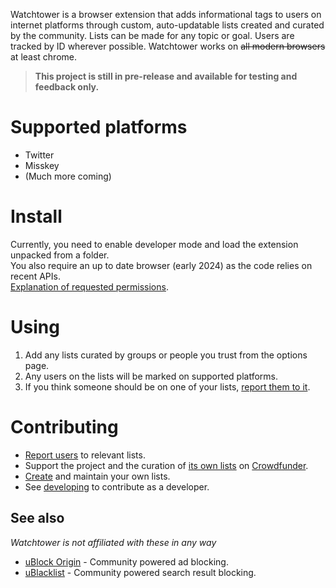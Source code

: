 Watchtower is a browser extension that adds informational tags to users on internet platforms through custom, auto-updatable lists created and curated by the community. Lists can be made for any topic or goal. Users are tracked by ID wherever possible. Watchtower works on ~~all modern browsers~~ at least chrome.

> **This project is still in pre-release and available for testing and feedback only.**

# Supported platforms
- Twitter
- Misskey
- (Much more coming)

# Install
Currently, you need to enable developer mode and load the extension unpacked from a folder.  
You also require an up to date browser (early 2024) as the code relies on recent APIs.  
[Explanation of requested permissions](docs/permissions.md).

# Using
1. Add any lists curated by groups or people you trust from the options page.
1. Any users on the lists will be marked on supported platforms.
1. If you think someone should be on one of your lists, [report them to it](docs/reporting.md).

# Contributing
- [Report users](docs/reporting.md) to relevant lists.
- Support the project and the curation of [its own lists]() on [Crowdfunder]().
- [Create](docs/lists.md) and maintain your own lists.
- See [developing](docs/developing.md) to contribute as a developer.

## See also
*Watchtower is not affiliated with these in any way*
- [uBlock Origin](https://ublockorigin.com/) - Community powered ad blocking.
- [uBlacklist](https://iorate.github.io/ublacklist/) - Community powered search result blocking.